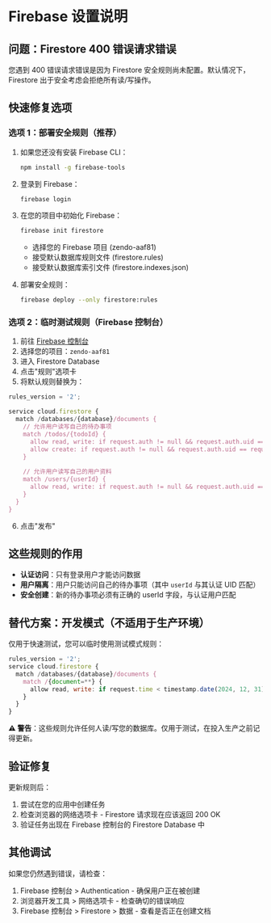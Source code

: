 # Firebase 设置说明

## 问题：Firestore 400 错误请求错误

您遇到 400 错误请求错误是因为 Firestore 安全规则尚未配置。默认情况下，Firestore 出于安全考虑会拒绝所有读/写操作。

## 快速修复选项

### 选项 1：部署安全规则（推荐）

1. 如果您还没有安装 Firebase CLI：
   ```bash
   npm install -g firebase-tools
   ```

2. 登录到 Firebase：
   ```bash
   firebase login
   ```

3. 在您的项目中初始化 Firebase：
   ```bash
   firebase init firestore
   ```
   - 选择您的 Firebase 项目 (zendo-aaf81)
   - 接受默认数据库规则文件 (firestore.rules)
   - 接受默认数据库索引文件 (firestore.indexes.json)

4. 部署安全规则：
   ```bash
   firebase deploy --only firestore:rules
   ```

### 选项 2：临时测试规则（Firebase 控制台）

1. 前往 [Firebase 控制台](https://console.firebase.google.com/)
2. 选择您的项目：`zendo-aaf81`
3. 进入 Firestore Database
4. 点击"规则"选项卡
5. 将默认规则替换为：

```javascript
rules_version = '2';

service cloud.firestore {
  match /databases/{database}/documents {
    // 允许用户读写自己的待办事项
    match /todos/{todoId} {
      allow read, write: if request.auth != null && request.auth.uid == resource.data.userId;
      allow create: if request.auth != null && request.auth.uid == request.resource.data.userId;
    }
    
    // 允许用户读写自己的用户资料
    match /users/{userId} {
      allow read, write: if request.auth != null && request.auth.uid == userId;
    }
  }
}
```

6. 点击"发布"

## 这些规则的作用

- **认证访问**：只有登录用户才能访问数据
- **用户隔离**：用户只能访问自己的待办事项（其中 `userId` 与其认证 UID 匹配）
- **安全创建**：新的待办事项必须有正确的 userId 字段，与认证用户匹配

## 替代方案：开发模式（不适用于生产环境）

仅用于快速测试，您可以临时使用测试模式规则：

```javascript
rules_version = '2';
service cloud.firestore {
  match /databases/{database}/documents {
    match /{document=**} {
      allow read, write: if request.time < timestamp.date(2024, 12, 31);
    }
  }
}
```

**⚠️ 警告**：这些规则允许任何人读/写您的数据库。仅用于测试，在投入生产之前记得更新。

## 验证修复

更新规则后：
1. 尝试在您的应用中创建任务
2. 检查浏览器的网络选项卡 - Firestore 请求现在应该返回 200 OK
3. 验证任务出现在 Firebase 控制台的 Firestore Database 中

## 其他调试

如果您仍然遇到错误，请检查：
1. Firebase 控制台 > Authentication - 确保用户正在被创建
2. 浏览器开发工具 > 网络选项卡 - 检查确切的错误响应
3. Firebase 控制台 > Firestore > 数据 - 查看是否正在创建文档